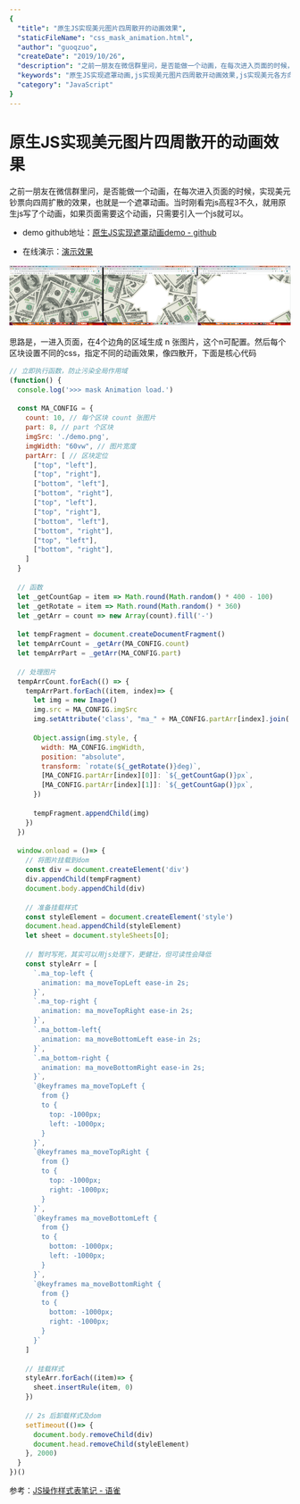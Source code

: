 ```yaml
---
{
  "title": "原生JS实现美元图片四周散开的动画效果",
  "staticFileName": "css_mask_animation.html",
  "author": "guoqzuo",
  "createDate": "2019/10/26",
  "description": "之前一朋友在微信群里问，是否能做一个动画，在每次进入页面的时候，实现美元钞票向四周扩散的效果，也就是一个遮罩动画。当时刚看完js高程3不久，就用原生js写了个动画，如果页面需要这个动画，只需要引入一个js就可以。",
  "keywords": "原生JS实现遮罩动画,js实现美元图片四周散开动画效果,js实现美元各方向散开的动画效果",
  "category": "JavaScript"
}
---
```


# 原生JS实现美元图片四周散开的动画效果

之前一朋友在微信群里问，是否能做一个动画，在每次进入页面的时候，实现美元钞票向四周扩散的效果，也就是一个遮罩动画。当时刚看完js高程3不久，就用原生js写了个动画，如果页面需要这个动画，只需要引入一个js就可以。

- demo github地址：[原生JS实现遮罩动画demo - github](https://github.com/dev-zuo/fedemo/tree/master/src/DebugDemo/%E9%81%AE%E7%BD%A9%E5%8A%A8%E7%94%BB%E6%95%88%E6%9E%9C)

- 在线演示：[演示效果](https://zuoxiaobai.github.io/fedemo/src/DebugDemo/%E9%81%AE%E7%BD%A9%E5%8A%A8%E7%94%BB%E6%95%88%E6%9E%9C/index.html)

![css_js_mask_animation.png](../../../images/blog/css/css_js_mask_animation.png)

思路是，一进入页面，在4个边角的区域生成 n 张图片，这个n可配置。然后每个区块设置不同的css，指定不同的动画效果，像四散开，下面是核心代码

```js
// 立即执行函数，防止污染全局作用域
(function() {
  console.log('>>> mask Animation load.')

  const MA_CONFIG = {
    count: 10, // 每个区块 count 张图片
    part: 8, // part 个区块
    imgSrc: './demo.png',
    imgWidth: "60vw", // 图片宽度
    partArr: [ // 区块定位
      ["top", "left"],
      ["top", "right"],
      ["bottom", "left"],
      ["bottom", "right"],
      ["top", "left"],
      ["top", "right"],
      ["bottom", "left"],
      ["bottom", "right"],
      ["top", "left"],
      ["bottom", "right"],
    ]
  }

  // 函数
  let _getCountGap = item => Math.round(Math.random() * 400 - 100)
  let _getRotate = item => Math.round(Math.random() * 360)
  let _getArr = count => new Array(count).fill('-')

  let tempFragment = document.createDocumentFragment()
  let tempArrCount = _getArr(MA_CONFIG.count)
  let tempArrPart = _getArr(MA_CONFIG.part)

  // 处理图片
  tempArrCount.forEach(() => {
    tempArrPart.forEach((item, index)=> {
      let img = new Image()
      img.src = MA_CONFIG.imgSrc
      img.setAttribute('class', "ma_" + MA_CONFIG.partArr[index].join('-'))

      Object.assign(img.style, {
        width: MA_CONFIG.imgWidth,
        position: "absolute",
        transform: `rotate(${_getRotate()}deg)`,
        [MA_CONFIG.partArr[index][0]]: `${_getCountGap()}px`,
        [MA_CONFIG.partArr[index][1]]: `${_getCountGap()}px`,
      })
  
      tempFragment.appendChild(img)
    })
  })

  window.onload = ()=> {
    // 将图片挂载到dom
    const div = document.createElement('div')
    div.appendChild(tempFragment)
    document.body.appendChild(div)

    // 准备挂载样式
    const styleElement = document.createElement('style')
    document.head.appendChild(styleElement)
    let sheet = document.styleSheets[0];

    // 暂时写死，其实可以用js处理下，更健壮，但可读性会降低
    const styleArr = [
      `.ma_top-left {
        animation: ma_moveTopLeft ease-in 2s; 
      }`,
      `.ma_top-right {
        animation: ma_moveTopRight ease-in 2s; 
      }`,
      `.ma_bottom-left{
        animation: ma_moveBottomLeft ease-in 2s; 
      }`,
      `.ma_bottom-right {
        animation: ma_moveBottomRight ease-in 2s; 
      }`,
      `@keyframes ma_moveTopLeft {
        from {}
        to {
          top: -1000px;
          left: -1000px;
        }    
      }`,
      `@keyframes ma_moveTopRight {
        from {}
        to {
          top: -1000px;
          right: -1000px;
        }    
      }`,
      `@keyframes ma_moveBottomLeft {
        from {}
        to {
          bottom: -1000px;
          left: -1000px;
        }    
      }`,
      `@keyframes ma_moveBottomRight {
        from {}
        to {
          bottom: -1000px;
          right: -1000px;
        }    
      }`
    ]

    // 挂载样式
    styleArr.forEach((item)=> {
      sheet.insertRule(item, 0)
    })

    // 2s 后卸载样式及dom
    setTimeout(()=> {
      document.body.removeChild(div)
      document.head.removeChild(styleElement)
    }, 2000)
  }
})()
```

参考：[JS操作样式表笔记 - 语雀](https://www.yuque.com/guoqzuo/js_es6/eig0iu#4e7192e3)